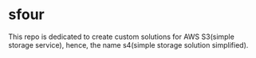 # sfour
This repo is dedicated to create custom solutions for AWS S3(simple storage service), hence, the name s4(simple storage solution simplified).
